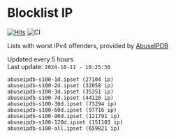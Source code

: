 # Blocklist IP

[![Hits](https://hits.seeyoufarm.com/api/count/incr/badge.svg?url=https%3A%2F%2Fgithub.com%2Fborestad%2Fblocklist-ip%2F&count_bg=%2379C83D&title_bg=%23555555&icon=&icon_color=%23E7E7E7&title=hits&edge_flat=false)](https://hits.seeyoufarm.com)  ![CI](https://img.shields.io/github/workflow/status/borestad/blocklist-ip/CI?style=flat-square)

Lists with worst IPv4 offenders, provided by [AbuseIPDB](https://www.abuseipdb.com/)

<!-- FOOTER-PLACEHOLDER -->
Updated every 5 hours<br>
Last update: `2024-10-11 - 10:25:30`
```
abuseipdb-s100-1d.ipset (27104 ip)
abuseipdb-s100-2d.ipset (32058 ip)
abuseipdb-s100-3d.ipset (35351 ip)
abuseipdb-s100-7d.ipset (44128 ip)
abuseipdb-s100-30d.ipset (73294 ip)
abuseipdb-s100-60d.ipset (97716 ip)
abuseipdb-s100-90d.ipset (121791 ip)
abuseipdb-s100-120d.ipset (151103 ip)
abuseipdb-s100-all.ipset (659821 ip)
```
